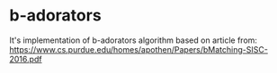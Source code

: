 # b-adorators
It's implementation of b-adorators algorithm based on article from: https://www.cs.purdue.edu/homes/apothen/Papers/bMatching-SISC-2016.pdf
